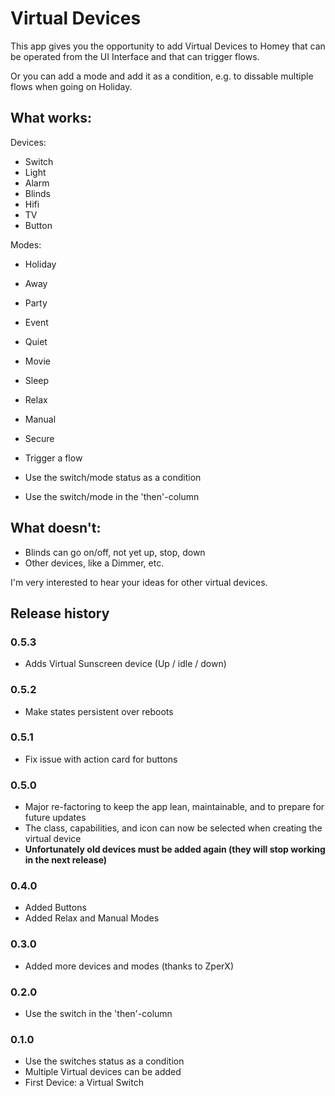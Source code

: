 # Virtual Devices

This app gives you the opportunity to add Virtual Devices to Homey that can be operated from the UI Interface and that can trigger flows.

Or you can add a mode and add it as a condition, e.g. to dissable multiple flows when going on Holiday. 

## What works:

Devices:
  * Switch
  * Light
  * Alarm
  * Blinds
  * Hifi
  * TV
  * Button

Modes:
  * Holiday
  * Away
  * Party
  * Event
  * Quiet
  * Movie
  * Sleep
  * Relax
  * Manual
  * Secure


* Trigger a flow
* Use the switch/mode status as a condition
* Use the switch/mode in the 'then'-column

## What doesn't:

* Blinds can go on/off, not yet up, stop, down
* Other devices, like a Dimmer, etc.

I'm very interested to hear your ideas for other virtual devices. 


## Release history

### 0.5.3
* Adds Virtual Sunscreen device (Up / idle / down)

### 0.5.2
* Make states persistent over reboots

### 0.5.1
* Fix issue with action card for buttons

### 0.5.0
* Major re-factoring to keep the app lean, maintainable, and to prepare for future updates
* The class, capabilities, and icon can now be selected when creating the virtual device
* <b>Unfortunately old devices must be added again (they will stop working in the next release)</b>

### 0.4.0
* Added Buttons
* Added Relax and Manual Modes

### 0.3.0
* Added more devices and modes (thanks to ZperX)

### 0.2.0
* Use the switch in the 'then'-column

### 0.1.0
* Use the switches status as a condition
* Multiple Virtual devices can be added
* First Device: a Virtual Switch
